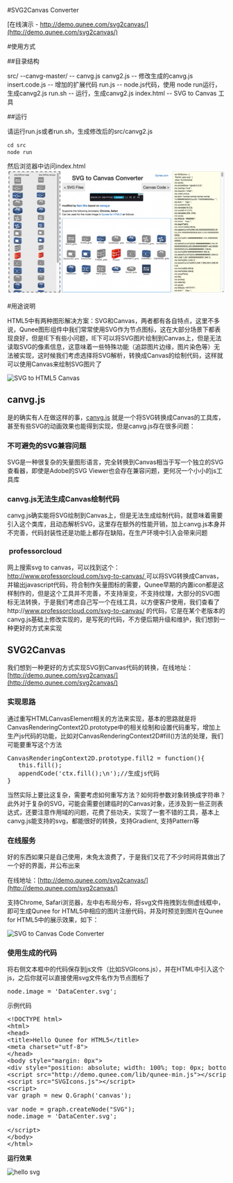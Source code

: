 #SVG2Canvas Converter

[在线演示 - http://demo.qunee.com/svg2canvas/](http://demo.qunee.com/svg2canvas/)

#使用方式

##目录结构

src/
  --canvg-master/ -- canvg.js
  canvg2.js -- 修改生成的canvg.js
  insert.code.js -- 增加的扩展代码
  run.js -- node.js代码，使用 node run运行，生成canvg2.js
  run.sh -- 运行，生成canvg2.js
index.html -- SVG to Canvas 工具

##运行

请运行run.js或者run.sh，生成修改后的src/canvg2.js
```
cd src
node run
```
然后浏览器中访问index.html
![SVG to HTML5 Canvas](image/Screen-Shot-2015-04-30-at-6.16.41-PM-1024x581.png)

#用途说明

HTML5中有两种图形解决方案：SVG和Canvas，两者都有各自特点，这里不多说，Qunee图形组件中我们常常使用SVG作为节点图标，这在大部分场景下都表现良好，但是IE下有些小问题，IE下可以将SVG图片绘制到Canvas上，但是无法读取SVG的像素信息，这意味着一些特殊功能（追踪图片边缘，图片染色等）无法被实现，这时候我们考虑选择将SVG解析，转换成Canvas的绘制代码，这样就可以使用Canvas来绘制SVG图片了

![SVG to HTML5 Canvas](http://blog.qunee.com/wp-content/uploads/2015/04/Screen-Shot-2015-04-30-at-6.48.15-PM-1024x567.png)

## canvg.js

是的确实有人在做这样的事，[canvg.js](https://github.com/gabelerner/canvg) 就是一个将SVG转换成Canvas的工具库，甚至有些SVG的动画效果也能得到实现，但是canvg.js存在很多问题：

### 不可避免的SVG兼容问题

SVG是一种很复杂的矢量图形语言，完全转换到Canvas相当于写一个独立的SVG查看器，即使是Adobe的SVG Viewer也会存在兼容问题，更何况一个小小的js工具库

### canvg.js无法生成Canvas绘制代码

canvg.js确实能将SVG绘制到Canvas上，但是无法生成绘制代码，就意味着需要引入这个类库，且动态解析SVG，这里存在额外的性能开销，加上canvg.js本身并不完善，代码封装性还是功能上都存在缺陷，在生产环境中引入会带来问题

###  professorcloud

网上搜索svg to canvas，可以找到这个：[http://www.professorcloud.com/svg-to-canvas/ ](http://www.professorcloud.com/svg-to-canvas/)可以将SVG转换成Canvas，并输出javascript代码，符合制作矢量图标的需要，Qunee早期的内置icon都是这样制作的，但是这个工具并不完善，不支持渐变，不支持纹理，大部分的SVG图标无法转换，于是我们考虑自己写一个在线工具，以方便客户使用，我们查看了http://www.professorcloud.com/svg-to-canvas/ 的代码，它是在某个老版本的canvg.js基础上修改实现的，是写死的代码，不方便后期升级和维护，我们想到一种更好的方式来实现

## SVG2Canvas

我们想到一种更好的方式实现SVG到Canvas代码的转换，在线地址：[http://demo.qunee.com/svg2canvas/](http://demo.qunee.com/svg2canvas/)

### 实现思路

通过重写HTMLCanvasElement相关的方法来实现，基本的思路就是将CanvasRenderingContext2D.prototype中的相关绘制和设置代码重写，增加上生产js代码的功能，比如对CanvasRenderingContext2D#fill()方法的处理，我们可能要重写这个方法
<pre class="prettyprint">CanvasRenderingContext2D.prototype.fill2 = function(){
   this.fill();
   appendCode('ctx.fill();\n');//生成js代码
}</pre>
当然实际上要比这复杂，需要考虑如何重写方法？如何将参数对象转换成字符串？此外对于复杂的SVG，可能会需要创建临时的Canvas对象，还涉及到一些正则表达式，还要注意作用域的问题，花费了些功夫，实现了一套不错的工具，基本上canvg.js能支持的svg，都能很好的转换，支持Gradient, 支持Pattern等

### 在线服务

好的东西如果只是自己使用，未免太浪费了，于是我们又花了不少时间将其做出了一个好的界面，并公布出来

在线地址：[http://demo.qunee.com/svg2canvas/](http://demo.qunee.com/svg2canvas/)

支持Chrome, Safari浏览器，左中右布局分布，将svg文件拖拽到左侧虚线框中，即可生成Qunee for HTML5中相应的图片注册代码，并及时预览到图片在Qunee for HTML5中的展示效果，如下：

![SVG to Canvas Code Converter](http://blog.qunee.com/wp-content/uploads/2015/04/Screen-Shot-2015-04-30-at-6.16.41-PM-1024x581.png)

### 使用生成的代码

将右侧文本框中的代码保存到js文件（比如SVGIcons.js），并在HTML中引入这个js，之后你就可以直接使用svg文件名作为节点图标了
<pre class="prettyprint">node.image = 'DataCenter.svg';
</pre>
示例代码
<pre class="prettyprint">&lt;!DOCTYPE html&gt;
&lt;html&gt;
&lt;head&gt;
&lt;title&gt;Hello Qunee for HTML5&lt;/title&gt;
&lt;meta charset="utf-8"&gt;
&lt;/head&gt;
&lt;body style="margin: 0px"&gt;
&lt;div style="position: absolute; width: 100%; top: 0px; bottom: 0px;" id="canvas"&gt;&lt;/div&gt;
&lt;script src="http://demo.qunee.com/lib/qunee-min.js"&gt;&lt;/script&gt;
&lt;script src="SVGIcons.js"&gt;&lt;/script&gt;
&lt;script&gt;
var graph = new Q.Graph('canvas');

var node = graph.createNode("SVG");
node.image = 'DataCenter.svg';

&lt;/script&gt;
&lt;/body&gt;
&lt;/html&gt;
</pre>
**运行效果**

![hello svg](http://blog.qunee.com/wp-content/uploads/2015/04/Screen-Shot-2015-04-30-at-5.35.31-PM.png)